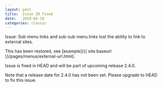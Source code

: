 ```yaml
---
layout: post
title:  Issue 20 fixed
date:   2018-04-10
categories: classic
---
```

Issue: Sub menu links and sub-sub menu links lost the ability to link to external sites.

This has been restored, see [example]({{ site.baseurl }}/pages/menus/external-url.html).

Issue is fixed in HEAD and will be part of upcoming release 2.4.0. 

Note that a release date for 2.4.0 has not been set. Please upgrade to HEAD to fix this issue. 
